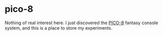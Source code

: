 # pico-8

Nothing of real interest here. I just discovered the [PICO-8](https://www.lexaloffle.com/pico-8.php) 
fantasy console system, and this is a place to store my experiments.

